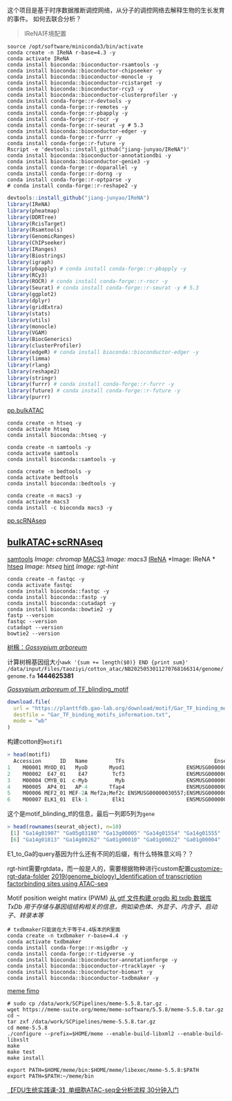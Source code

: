 这个项目是基于时序数据推断调控网络，从分子的调控网络去解释生物的生长发育的事件。
如何去联合分析？

> IReNA环境配置
```shell
source /opt/software/miniconda3/bin/activate
conda create -n IReNA r-base=4.3 -y
conda activate IReNA
conda install bioconda::bioconductor-rsamtools -y
conda install bioconda::bioconductor-chipseeker -y
conda install bioconda::bioconductor-monocle -y
conda install bioconda::bioconductor-rcistarget -y
conda install bioconda::bioconductor-rcy3 -y
conda install bioconda::bioconductor-clusterprofiler -y
conda install conda-forge::r-devtools -y
conda install conda-forge::r-remotes -y
conda install conda-forge::r-pbapply -y
conda install conda-forge::r-rocr -y
conda install conda-forge::r-seurat -y # 5.3
conda install bioconda::bioconductor-edger -y
conda install conda-forge::r-furrr -y
conda install conda-forge::r-future -y
Rscript -e 'devtools::install_github("jiang-junyao/IReNA")'
conda install bioconda::bioconductor-annotationdbi -y
conda install bioconda::bioconductor-genie3 -y
conda install conda-forge::r-doparallel -y
conda install conda-forge::r-dorng -y
conda install conda-forge::r-optparse -y
# conda install conda-forge::r-reshape2 -y
```

```R
devtools::install_github("jiang-junyao/IReNA")
library(IReNA)
library(pheatmap)
library(DDRTree)
library(RcisTarget)
library(Rsamtools)
library(GenomicRanges)
library(ChIPseeker)
library(IRanges)
library(Biostrings)
library(igraph)
library(pbapply) # conda install conda-forge::r-pbapply -y
library(RCy3)
library(ROCR) # conda install conda-forge::r-rocr -y
library(Seurat) # conda install conda-forge::r-seurat -y # 5.3
library(ggplot2)
library(dplyr)
library(gridExtra)
library(stats)
library(utils)
library(monocle)
library(VGAM)
library(BiocGenerics)
library(clusterProfiler)
library(edgeR) # conda install bioconda::bioconductor-edger -y
library(limma)
library(rlang)
library(reshape2)
library(stringr)
library(furrr) # conda install conda-forge::r-furrr -y
library(future) # conda install conda-forge::r-future -y
library(purrr)
```

[pp.bulkATAC](https://jiang-junyao.github.io/IReNA/ATAC-seq-preprocessing)
```shell
conda create -n htseq -y
conda activate htseq
conda install bioconda::htseq -y

conda create -n samtools -y
conda activate samtools
conda install bioconda::samtools -y

conda create -n bedtools -y
conda activate bedtools
conda install bioconda::bedtools -y

conda create -n macs3 -y
conda activate macs3
conda install -c bioconda macs3 -y
```
[pp.scRNAseq](https://jiang-junyao.github.io/IReNA/scRNA-seq-preprocessing)

## [bulkATAC+scRNAseq](https://jiang-junyao.github.io/IReNA/scATAC+scRNA)
[samtools]() *Image: chromap*
[MACS3](https://macs3-project.github.io/MACS/index.html) *Image: macs3*
[IReNA]() *Image: IReNA *
[htseq](https://github.com/htseq/htseq) *Image: htseq*
[hint](https://reg-gen.readthedocs.io/en/latest/hint/introduction.html) *Image: rgt-hint*


```shell
conda create -n fastqc -y
conda activate fastqc
conda install bioconda::fastqc -y
conda install bioconda::fastp -y
conda install bioconda::cutadapt -y
conda install bioconda::bowtie2 -y
fastp --version
fastqc --version
cutadapt --version
bowtie2 --version
```

[树棉：*Gossypium arboreum*](https://baike.baidu.com/item/%E6%A0%91%E6%A3%89/1706952?fromModule=search-result_lemma)

计算树棉基因组大小`awk '{sum += length($0)} END {print sum}' /data/input/Files/taoziyi/cotton_atac/NB2025053011270768166314/genome/genome.fa` **1444625381**

[*Gossypium arboreum* of TF_blinding_motif](https://planttfdb.gao-lab.org/download/motif/Gar_TF_binding_motifs_information.txt)
```R
download.file(
  url = "https://planttfdb.gao-lab.org/download/motif/Gar_TF_binding_motifs_information.txt",
  destfile = "Gar_TF_binding_motifs_information.txt",
  mode = "wb"
)
```

构建cotton的`motif1`
```R
> head(motif1)
  Accession      ID   Name         TFs                             EnsemblID
1    M00001 MYOD_01   MyoD       Myod1                    ENSMUSG00000009471
2    M00002  E47_01    E47        Tcf3                    ENSMUSG00000020167
3    M00004 CMYB_01  c-Myb         Myb                    ENSMUSG00000019982
4    M00005  AP4_01   AP-4       Tfap4                    ENSMUSG00000005718
5    M00006 MEF2_01 MEF-2A Mef2a;Mef2c ENSMUSG00000030557;ENSMUSG00000005583
6    M00007 ELK1_01  Elk-1        Elk1                    ENSMUSG00000009406
```
这个是motif_blinding_tf的信息，最后一列即5列为`gene`
```R
> head(rownames(seurat_object), n=10)
 [1] "Ga14g01907" "Ga05g03180" "Ga13g00005" "Ga14g01554" "Ga14g01555"
 [6] "Ga14g01813" "Ga14g00262" "Ga01g00010" "Ga01g00022" "Ga01g00004"
 ```

 E1_to_Ga的query基因为什么还有不同的后缀，有什么特殊意义吗？？

 rgt-hint需要rgtdata，而一般是人的，需要根据物种进行custom配置[customize-rgt-data-folder](https://reg-gen.readthedocs.io/en/latest/rgt/setup_data.html#customize-rgt-data-folder)
 [2019(genome_biology)_Identification of transcription factorbinding sites using ATAC-seq]()

 Motif position weight matirx (PWM)
 [从 gtf 文件构建 orgdb 和 txdb 数据库](https://mp.weixin.qq.com/s/w3FFimm-xF2OY20aoFRcSg)
 *TxDb 用于存储与基因组结构相关的信息，例如染色体、外显子、内含子、启动子、转录本等*
```shell
# txdbmaker只能装在大于等于4.4版本的R里面
conda create -n txdbmaker r-base=4.4 -y
conda activate txdbmaker
conda install conda-forge::r-msigdbr -y
conda install conda-forge::r-tidyverse -y
conda install bioconda::bioconductor-annotationforge -y
conda install bioconda::bioconductor-rtracklayer -y
conda install bioconda::bioconductor-biomart -y
conda install bioconda::bioconductor-txdbmaker -y
 ```

[meme fimo](https://meme-suite.org/meme/doc/install.html)
```shell
# sudo cp /data/work/SCPipelines/meme-5.5.8.tar.gz .
wget https://meme-suite.org/meme/meme-software/5.5.8/meme-5.5.8.tar.gz
cd ~
tar zxf /data/work/SCPipelines/meme-5.5.8.tar.gz
cd meme-5.5.8
./configure --prefix=$HOME/meme --enable-build-libxml2 --enable-build-libxslt
make
make test
make install

export PATH=$HOME/meme/bin:$HOME/meme/libexec/meme-5.5.8:$PATH
export PATH=$PATH:~/meme/bin
```

[【FDU生统实践课-3】单细胞ATAC-seq全分析流程 30分钟入门](https://www.bilibili.com/video/BV1Be4y127Ho/?spm_id_from=333.337.search-card.all.click&vd_source=5600c17ea3ce6334fe6d9c0d3cd99627)